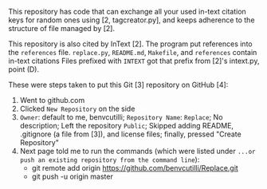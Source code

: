 This repository has code that can exchange all your used in-text citation keys
for random ones using [2, tagcreator.py], and keeps adherence to
the structure of file managed by [2].

This repository is also cited by InText [2]. The program put references
into the `references` file. `replace.py`, `README.md`, `Makefile`, and
`references` contain in-text citations Files prefixed with `INTEXT` got that
prefix from [2]'s intext.py, point (D).

These were steps taken to put this Git [3] repository on GitHub [4]:

1. Went to github.com
2. Clicked `New Repository` on the side
3. `Owner`: default to me, benvcutilli; `Repository Name`: `Replace`;
   No description; Left the repository `Public`; Skipped adding README,
   .gitignore (a file from [3]), and license files; finally, pressed
   "Create Repository"
4. Next page told me to run the commands (which were listed under `...or push
   an existing repository from the command line`):
   * git remote add origin https://github.com/benvcutilli/Replace.git
   * git push -u origin master
